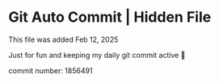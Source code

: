 # Git Auto Commit | Hidden File

This file was added Feb 12, 2025

Just for fun and keeping my daily git commit active 🤪

commit number: 1856491
